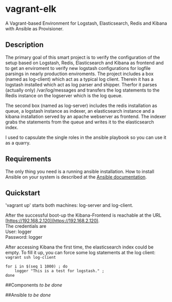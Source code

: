 vagrant-elk
===========

A Vagrant-based Environment for Logstash, Elasticsearch, Redis and Kibana with Ansible as Provisioner.

## Description

The primary goal of this smart project is to verify the configuration of the setup based on Logstash, Redis, Elasticsearch and Kibana as frontend and to get an enviroment to verify new logstash configurations for logfile parsings in nearly production enviroments.
The project includes a box (named as log-client) which act as a typical log client. Therein it has a logstash installed which act as log parser and shipper. Therfor it parses (actually only) /var/log/messages and transfers the log statements to the Redis instance on the logserver which is the log queue.

The second box (named as log-server) includes the redis installation as queue, a logstash instance as indexer, an elasticsearch instance and a kibana installation served by an apache webserver as frontend.
The indexer grabs the statements from the queue and writes it to the elasticsearch index.

I used to capsulate the single roles in the ansible playbook so you can use it as a quarry.

## Requirements
The only thing you need is a running ansible installation.
How to install Ansible on your system is described at the [Ansible documentation](http://docs.ansible.com/intro_installation.html).

## Quickstart

'vagrant up' starts both machines: log-server and log-client.

After the successful boot-up the Kibana-Frontend is reachable at the URL 
[https://192.168.2.120](https://192.168.2.120). <br />
The credentials are <br />
User: logger<br />
Password: logger

After accessing Kibana the first time, the elasticsearch index could be empty. To fill it up, you can force some log statements at the log client: <br />
``
vagrant ssh log-client
``
```
for i in $(seq 1 1000) ; do 
	logger "This is a test for logstash." ; 
done
```

##Components
_to be done_

##Ansible
_to be done_
